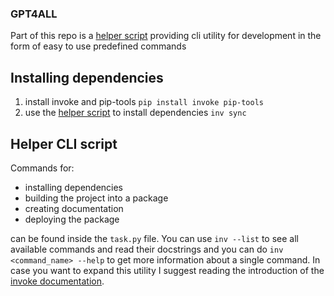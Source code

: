 ### GPT4ALL
Part of this repo is a [helper script](#helper-cli-script) providing cli utility for development in the form of easy to use predefined commands
## Installing dependencies
1. install invoke and pip-tools
`pip install invoke pip-tools`
2. use the [helper script](#helper-cli-script) to install dependencies
`inv sync`

## Helper CLI script
Commands for:
* installing dependencies
* building the project into a package
* creating documentation
* deploying the package

can be found inside the `task.py` file.
You can use `inv --list` to see all available commands and read their docstrings and you can do
`inv <command_name> --help`
to get more information about a single command.
In case you want to expand this utility I suggest reading the introduction of the [invoke documentation](https://www.pyinvoke.org/).